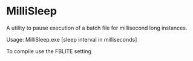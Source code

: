# MilliSleep
A utility to pause execution of a batch file for millisecond long instances. 

Usage: MilliSleep.exe [sleep interval in milliseconds]
  
To compile use the FBLITE setting
